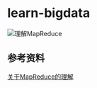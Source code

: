 # learn-bigdata
![理解MapReduce](http://oyrpkn4bk.bkt.clouddn.com/MapReduce.jpg)

## 参考资料
[关于MapReduce的理解](https://www.zhihu.com/question/23345991)
